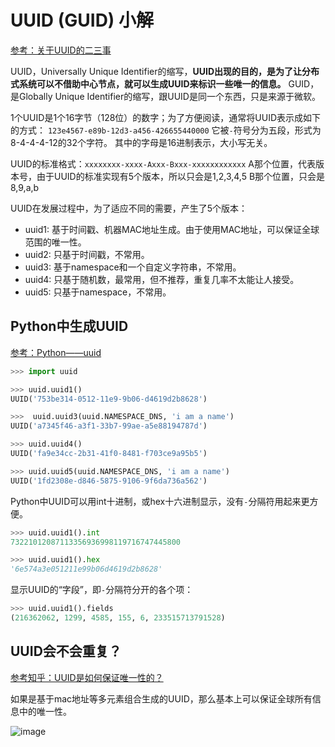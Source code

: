 # UUID (GUID) 小解

[参考：关于UUID的二三事](https://www.jianshu.com/p/d77f3ef0868a)

UUID，Universally Unique Identifier的缩写，**UUID出现的目的，是为了让分布式系统可以不借助中心节点，就可以生成UUID来标识一些唯一的信息。**
GUID，是Globally Unique Identifier的缩写，跟UUID是同一个东西，只是来源于微软。

1个UUID是1个16字节（128位）的数字；为了方便阅读，通常将UUID表示成如下的方式：
`123e4567-e89b-12d3-a456-426655440000`
它被`-`符号分为五段，形式为8-4-4-4-12的32个字符。
其中的字母是16进制表示，大小写无关。


UUID的标准格式：`xxxxxxxx-xxxx-Axxx-Bxxx-xxxxxxxxxxxx`
A那个位置，代表版本号，由于UUID的标准实现有5个版本，所以只会是1,2,3,4,5
B那个位置，只会是8,9,a,b

UUID在发展过程中，为了适应不同的需要，产生了5个版本：
- uuid1: 基于时间戳、机器MAC地址生成。由于使用MAC地址，可以保证全球范围的唯一性。
- uuid2: 只基于时间戳，不常用。
- uuid3: 基于namespace和一个自定义字符串，不常用。
- uuid4: 只基于随机数，最常用，但不推荐，重复几率不太能让人接受。
- uuid5: 只基于namespace，不常用。


## Python中生成UUID

[参考：Python——uuid](https://www.cnblogs.com/Security-Darren/p/4252868.html)

```py
>>> import uuid

>>> uuid.uuid1()
UUID('753be314-0512-11e9-9b06-d4619d2b8628')

>>>  uuid.uuid3(uuid.NAMESPACE_DNS, 'i am a name')
UUID('a7345f46-a3f1-33b7-99ae-a5e88194787d')

>>> uuid.uuid4()
UUID('fa9e34cc-2b31-41f0-8481-f703ce9a95b5')

>>> uuid.uuid5(uuid.NAMESPACE_DNS, 'i am a name')
UUID('1fd2308e-d846-5875-9106-9f6da736a562')

```

Python中UUID可以用int十进制，或hex十六进制显示，没有`-`分隔符用起来更方便。
```py
>>> uuid.uuid1().int
73221012087113356936998119716747445800

>>> uuid.uuid1().hex
'6e574a3e051211e99b06d4619d2b8628'
```

显示UUID的“字段”，即`-`分隔符分开的各个项：
```py
>>> uuid.uuid1().fields
(216362062, 1299, 4585, 155, 6, 233515713791528)
```


## UUID会不会重复？

[参考知乎：UUID是如何保证唯一性的？](https://www.zhihu.com/question/34876910)

如果是基于mac地址等多元素组合生成的UUID，那么基本上可以保证全球所有信息中的唯一性。

![image](https://user-images.githubusercontent.com/14041622/50355601-3687b580-058a-11e9-86e3-1624187b3ce6.png)
